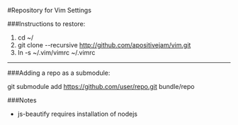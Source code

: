 #Repository for Vim Settings

###Instructions to restore:

1. cd ~/
2. git clone --recursive http://github.com/apositivejam/vim.git
3. ln -s ~/.vim/vimrc ~/.vimrc

----------------------------
###Adding a repo as a submodule:

git submodule add https://github.com/user/repo.git bundle/repo

###Notes
* js-beautify requires installation of  nodejs
